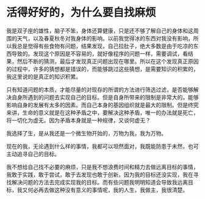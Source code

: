 # 活得好好的，为什么要自找麻烦

我是双子座的雄性，脑子不笨，身体还算健康，只是还不够了解自己的身体和这周围的天气，以及春夏秋冬对我身体的影响。以前我觉得冰的东西对我没有影响，所以我总是觉得有些食物有问题，结果发现，自己拉肚子，绝大多数是由于吃凉的东西导致的。发现这个原因是不容易的，就好像程序的问题一样，需要调试，看结果，然后不断的猜测，最后才发现真正问题出现在哪里。所以在这个发现真正原因的过程中，许多的猜想都是错误的，而能够跳过这些猜想，是需要知识的积累的，我这里说的是真正的知识积累。

只有知道问题的本质，才能尽量的对现存的所谓的方法进行筛选过滤，是否能够解决自身所遇到的问题去实现自己的目标。但是自身所带来的限制是非常大的，能够影响自身的发展有太多的因素。而自己本身的基因组织就是最大的限制。但是终究来讲，生命的意义就是在这种矛盾之中，要解决这种矛盾，唯一的办法就是死亡，将一切化为虚无。因为矛盾本身就是一种规律，又谈何虚无？

我选择了生，是从我还是一个微生物开始的，万物为我，我为万物。

现在的我，无论遇到什么样的事情，我都可以坦然面对，我既能防患于未然，也可主动追寻自己的目标。

我不想给自己找不必要的麻烦，只是我不想浪费时间和精力去做远离目标的事情，我敢于实践，敢于尝试，敢于去发现也敢于创新。因为我的目标还没实现，我在寻找解决问题的方法去完成实现我的目标。而有些问题我明明知道会导致我远离目标，我又何必再去做这种没有意义的事情呢，我的人生，我做主，我很清楚。

[    
](https://blackhair3000.gitbooks.io/aa/content/xiao-shi-hou-tou-li-zi.html)

